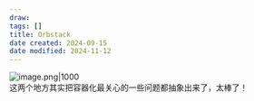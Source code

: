 ```yaml
---
draw:
tags: []
title: Orbstack
date created: 2024-09-15
date modified: 2024-11-12
---
```


![image.png|1000](https://imagehosting4picgo.oss-cn-beijing.aliyuncs.com/imagehosting/fix-dir%2Fpicgo%2Fpicgo-clipboard-images%2F2024%2F09%2F15%2F15-13-32-2a249c0f1962200ac555310c5b417ae8-202409151513791-1c49ce.png)  
这两个地方其实把容器化最关心的一些问题都抽象出来了，太棒了！
